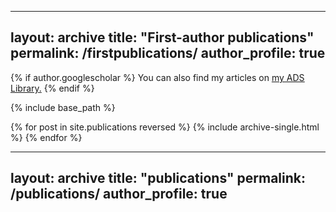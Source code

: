 
---
layout: archive
title: "First-author publications"
permalink: /firstpublications/
author_profile: true
---

{% if author.googlescholar %}
  You can also find my articles on <u><a href="https://ui.adsabs.harvard.edu/public-libraries/OUKtvXIFR6C-5THj23_Apw">my ADS Library</a>.</u>
{% endif %}

{% include base_path %}

{% for post in site.publications reversed %}
  {% include archive-single.html %}
{% endfor %}

---
layout: archive
title: "publications"
permalink: /publications/
author_profile: true
---
